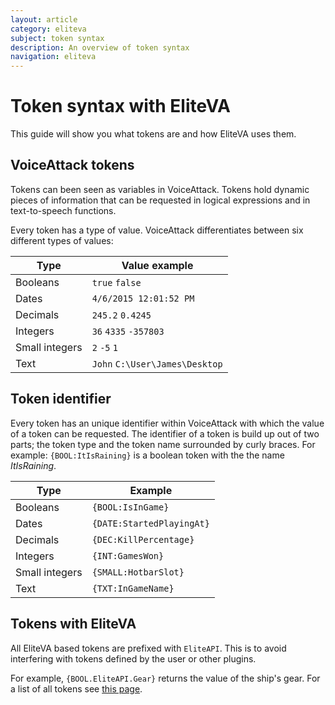 ```yaml
---
layout: article
category: eliteva
subject: token syntax
description: An overview of token syntax
navigation: eliteva
---
```


# Token syntax with EliteVA

This guide will show you what tokens are and how EliteVA uses them.

## VoiceAttack tokens

Tokens can been seen as variables in VoiceAttack. Tokens hold dynamic pieces of information that can be requested in logical expressions and in text-to-speech functions.

Every token has a type of value. VoiceAttack differentiates between six different types of values:

| Type | Value example |
| ---- | ------------- |
| Booleans | `true` `false` |
| Dates | `4/6/2015 12:01:52 PM` |
| Decimals | `245.2` `0.4245` |
| Integers | `36` `4335` `-357803` |
| Small integers | `2` `-5` `1` |
| Text | `John` `C:\User\James\Desktop` |

## Token identifier

Every token has an unique identifier within VoiceAttack with which the value of a token can be requested. The identifier of a token is build up out of two parts; the token type and the token name surrounded by curly braces. For example: `{BOOL:ItIsRaining}` is a boolean token with the the name *ItIsRaining*.

| Type | Example |
| ---- | ------ |
| Booleans | `{BOOL:IsInGame}` |
| Dates | `{DATE:StartedPlayingAt}` |
| Decimals | `{DEC:KillPercentage}` |
| Integers | `{INT:GamesWon}` |
| Small integers | `{SMALL:HotbarSlot}` |
| Text | `{TXT:InGameName}` |

## Tokens with EliteVA

All EliteVA based tokens are prefixed with `EliteAPI`. This is to avoid interfering with tokens defined by the user or other plugins.

For example, `{BOOL.EliteAPI.Gear}` returns the value of the ship's gear. For a list of all tokens see [this page](/eliteapi/voiceattack/tokens/ship.html).
